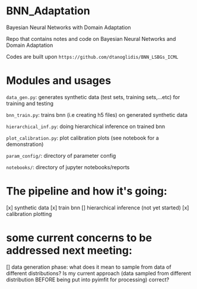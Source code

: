 # BNN_Adaptation
Bayesian Neural Networks with Domain Adaptation

Repo that contains notes and code on Bayesian Neural Networks and Domain Adaptation

Codes are built upon `https://github.com/dtanoglidis/BNN_LSBGs_ICML`

# Modules and usages
`data_gen.py`: generates synthetic data (test sets, training sets,...etc) for training and testing

`bnn_train.py`: trains bnn (i.e creating h5 files) on generated synthetic data

`hierarchical_inf.py`: doing hierarchical inference on trained bnn

`plot_calibration.py`: plot calibration plots (see notebook for a demonstration)

`param_config/`: directory of parameter config

`notebooks/`: directory of jupyter notebooks/reports

# The pipeline and how it's going:
[x] synthetic data
[x] train bnn
[] hierarchical inference (not yet started)
[x] calibration plotting

# some current concerns to be addressed next meeting:
[] data generation phase: what does it mean to sample from data of different distributions? Is my current approach (data sampled from different distribution BEFORE being put into pyimfit for processing) correct?

